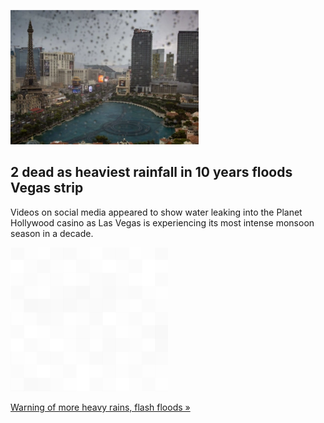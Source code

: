 
![2 dead as heaviest rainfall in 10 years floods Vegas strip](./20220815055912.png)
## 2 dead as heaviest rainfall in 10 years floods Vegas strip

Videos on social media appeared to show water leaking into the Planet Hollywood casino as Las Vegas is experiencing its most intense monsoon season in a decade.

![pic](../square_bg.png)

[Warning of more heavy rains, flash floods »](https://www.yahoo.com/news/heaviest-rainfall-10-years-floods-163309804.html)
